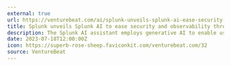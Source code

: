 ```yaml
---
external: true
url: https://venturebeat.com/ai/splunk-unveils-splunk-ai-ease-security-observability-through-generative-ai/
title: Splunk unveils Splunk AI to ease security and observability through generative AI 
description: The Splunk AI assistant employs generative AI to enable users to engage in natural language conversations and develop queries.
date: 2023-07-18T12:00:00Z
icon: https://superb-rose-sheep.faviconkit.com/venturebeat.com/32
source: VentureBeat
---
```

